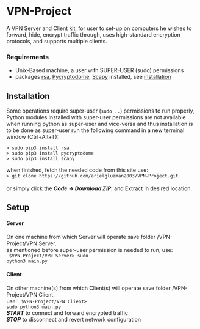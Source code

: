 # VPN-Project
A VPN Server and Client kit, for user to set-up on computers he wishes to forward, hide, encrypt traffic through,
uses high-standard encryption protocols, and supports multiple clients.

### Requirements
* Unix-Based machine, a user with SUPER-USER (sudo) permissions
* packages [rsa](https://stuvel.eu/software/rsa/), [Pycryptodome](https://www.pycryptodome.org/en/latest/src/introduction.html), [Scapy](https://scapy.net/) installed, see [installation](#installation)


## Installation
Some operations require super-user (`sudo ..`) permissions to run properly,
Python modules installed with super-user permissions are not available when running python as super-user and vice-versa
and thus installation is to be done as super-user
run the following command in a new terminal window (Ctrl+Alt+T):</br>
```
> sudo pip3 install rsa
> sudo pip3 install pycryptodome
> sudo pip3 install scapy
```
when finished, fetch the needed code from this site use:</br>
`> git clone https://github.com/arielgluzman2003/VPN-Project.git`</br></br>
or simply click the **_Code -> Download ZIP_**, and Extract in desired location.
## Setup
#### Server
On one machine from which Server will operate save folder /VPN-Project/VPN Server.</br>
as mentioned before super-user permission is needed to run, use:</br>
<code> $VPN-Project/VPN Server> sudo python3 main.py </code>
#### Client
On other machine(s) from which Client(s) will operate save folder /VPN-Project/VPN Client.</br>
use: 
<code> $VPN-Project/VPN Client> sudo python3 main.py </code></br>
**_START_** to connect and forward encrypted traffic</br>
_**STOP**_ to disconnect and revert network configuration</br>
